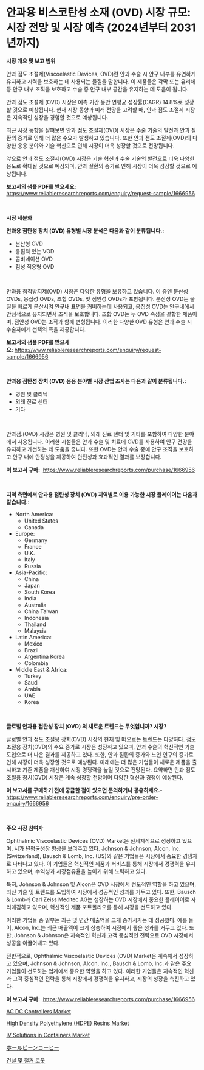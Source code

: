 <p><h1>안과용 비스코탄성 소재 (OVD) 시장 규모: 시장 전망 및 시장 예측 (2024년부터 2031년까지)</h1></p><p><strong>시장 개요 및 보고 범위</strong></p>
<p><p>안과 점도 조절제(Viscoelastic Devices, OVD)란 안과 수술 시 안구 내부를 유연하게 유지하고 시력을 보호하는 데 사용되는 물질을 말합니다. 이 제품들은 각막 또는 유리체 등 안구 내부 조직을 보호하고 수술 중 안구 내부 공간을 유지하는 데 도움이 됩니다. </p><p>안과 점도 조절제 (OVD) 시장은 예측 기간 동안 연평균 성장률(CAGR) 14.8%로 성장할 것으로 예상됩니다. 현재 시장 동향과 미래 전망을 고려할 때, 안과 점도 조절제 시장은 지속적인 성장을 경험할 것으로 예상됩니다. </p><p>최근 시장 동향을 살펴보면 안과 점도 조절제(OVD) 시장은 수술 기술의 발전과 안과 질환의 증가로 인해 더 많은 수요가 발생하고 있습니다. 또한 안과 점도 조절제(OVD)의 다양한 응용 분야와 기술 혁신으로 인해 시장이 더욱 성장할 것으로 전망됩니다. </p><p>앞으로 안과 점도 조절제(OVD) 시장은 기술 혁신과 수술 기술의 발전으로 더욱 다양한 용도로 확대될 것으로 예상되며, 안과 질환의 증가로 인해 시장이 더욱 성장할 것으로 예상됩니다.</p></p>
<p><strong>보고서의 샘플 PDF를 받으세요:</strong> <a href="https://www.reliableresearchreports.com/enquiry/request-sample/1666956">https://www.reliableresearchreports.com/enquiry/request-sample/1666956</a></p>
<p>&nbsp;</p>
<p><strong>시장 세분화</strong></p>
<p><strong>안과용 점탄성 장치 (OVD) 유형별 시장 분석은 다음과 같이 분류됩니다.:</strong></p>
<p><ul><li>분산형 OVD</li><li>응집력 있는 VOD</li><li>콤비네이션 OVD</li><li>점성 적응형 OVD</li></ul></p>
<p>&nbsp;</p>
<p><p>안과용 점착방지제(OVD) 시장은 다양한 유형을 보유하고 있습니다. 이 중엔 분산성 OVDs, 응집성 OVDs, 조합 OVDs, 및 점안성 OVDs가 포함됩니다. 분산성 OVD는 물질을 빠르게 분산시켜 안구내 표면을 커버하는데 사용되고, 응집성 OVD는 안구내에서 안정적으로 유지되면서 조직을 보호합니다. 조합 OVD는 두 OVD 속성을 결합한 제품이며, 점안성 OVD는 조직과 함께 변형됩니다. 이러한 다양한 OVD 유형은 안과 수술 시 수술자에게 선택의 폭을 제공합니다.</p></p>
<p><strong>보고서의 샘플 PDF를 받으세요:</strong>&nbsp;<a href="https://www.reliableresearchreports.com/enquiry/request-sample/1666956">https://www.reliableresearchreports.com/enquiry/request-sample/1666956</a></p>
<p>&nbsp;</p>
<p><strong> 안과용 점탄성 장치 (OVD) 응용 분야별 시장 산업 조사는 다음과 같이 분류됩니다.:</strong></p>
<p><ul><li>병원 및 클리닉</li><li>외래 진료 센터</li><li>기타</li></ul></p>
<p>&nbsp;</p>
<p><p>안과점.(OVD) 시장은 병원 및 클리닉, 외래 진료 센터 및 기타를 포함하여 다양한 분야에서 사용됩니다. 이러한 시설들은 안과 수술 및 치료에 OVD를 사용하여 안구 건강을 유지하고 개선하는 데 도움을 줍니다. 또한 OVD는 안과 수술 중에 안구 조직을 보호하고 안구 내에 안정성을 제공하여 안전성과 효과적인 결과를 보장합니다.</p></p>
<p><strong>이 보고서 구매:</strong>&nbsp; <a href="https://www.reliableresearchreports.com/purchase/1666956">https://www.reliableresearchreports.com/purchase/1666956</a></p>
<p>&nbsp;</p>
<p><strong>지역 측면에서 안과용 점탄성 장치 (OVD) 지역별로 이용 가능한 시장 플레이어는 다음과 같습니다.:</strong></p>
<p><ul>
    <li>
        North America:
        <ul>
            <li>United States</li>
            <li>Canada</li>
        </ul>
    </li>
    <li>
        Europe:
        <ul>
            <li>Germany</li>
            <li>France</li>
            <li>U.K.</li>
            <li>Italy</li>
            <li>Russia</li>
        </ul>
    </li>
    <li>
        Asia-Pacific:
        <ul>
            <li>China</li>
            <li>Japan</li>
            <li>South Korea</li>
            <li>India</li>
            <li>Australia</li>
            <li>China Taiwan</li>
            <li>Indonesia</li>
            <li>Thailand</li>
            <li>Malaysia</li>
        </ul>
    </li>
    <li>
        Latin America:
        <ul>
            <li>Mexico</li>
            <li>Brazil</li>
            <li>Argentina Korea</li>
            <li>Colombia</li>
        </ul>
    </li>
    <li>
        Middle East & Africa:
        <ul>
            <li>Turkey</li>
            <li>Saudi</li>
            <li>Arabia</li>
            <li>UAE</li>
            <li>Korea</li>
        </ul>
    </li>
    </ul></p>
<p>&nbsp;</p>
<p><strong>글로벌 안과용 점탄성 장치 (OVD) 의 새로운 트렌드는 무엇입니까? 시장?</strong></p>
<p><p>글로벌 안과 점도 조절용 장치(OVD) 시장의 현재 및 떠오르는 트렌드는 다양하다. 점도 조절용 장치(OVD)의 수요 증가로 시장은 성장하고 있으며, 안과 수술의 혁신적인 기술 도입으로 더 나은 결과를 제공하고 있다. 또한, 안과 질환의 증가와 노인 인구의 증가로 인해 시장이 더욱 성장할 것으로 예상된다. 미래에는 더 많은 기업들이 새로운 제품을 출시하고 기존 제품을 개선하여 시장 경쟁력을 높일 것으로 전망된다. 요약하면 안과 점도 조절용 장치(OVD) 시장은 계속 성장할 전망이며 다양한 혁신과 경쟁이 예상된다.</p></p>
<p><strong>이 보고서를 구매하기 전에 궁금한 점이 있으면 문의하거나 공유하세요.</strong>- <a href="https://www.reliableresearchreports.com/enquiry/pre-order-enquiry/1666956">https://www.reliableresearchreports.com/enquiry/pre-order-enquiry/1666956</a></p>
<p>&nbsp;</p>
<p><strong>주요 시장 참여자</strong></p>
<p><p>Ophthalmic Viscoelastic Devices (OVD) Market은 전세계적으로 성장하고 있으며, 시가 년평균성장 향상을 보여주고 있다. Johnson & Johnson, Alcon, Inc. (Switzerland), Bausch & Lomb, Inc. (US)와 같은 기업들은 시장에서 중요한 경쟁자로 나타나고 있다. 이 기업들은 혁신적인 제품과 서비스를 통해 시장에서 경쟁력을 유지하고 있으며, 수익성과 시장점유율을 높이기 위해 노력하고 있다.</p><p>특히, Johnson & Johnson 및 Alcon은 OVD 시장에서 선도적인 역할을 하고 있으며, 최신 기술 및 트렌드를 도입하여 시장에서 성공적인 성과를 거두고 있다. 또한, Bausch & Lomb과 Carl Zeiss Meditec AG는 성장하는 OVD 시장에서 중요한 플레이어로 자리매김하고 있으며, 혁신적인 제품 포트폴리오를 통해 시장을 선도하고 있다.</p><p>이러한 기업들 중 일부는 최근 몇 년간 매출액을 크게 증가시키는 데 성공했다. 예를 들어, Alcon, Inc.는 최근 매출액이 크게 상승하여 시장에서 좋은 성과를 거두고 있다. 또한, Johnson & Johnson은 지속적인 혁신과 고객 중심적인 전략으로 OVD 시장에서 성공을 이끌어내고 있다.</p><p>전반적으로, Ophthalmic Viscoelastic Devices (OVD) Market은 계속해서 성장하고 있으며, Johnson & Johnson, Alcon, Inc., Bausch & Lomb, Inc.과 같은 주요 기업들이 선도하는 업계에서 중요한 역할을 하고 있다. 이러한 기업들은 지속적인 혁신과 고객 중심적인 전략을 통해 시장에서 경쟁력을 유지하고, 시장의 성장을 촉진하고 있다.</p></p>
<p><strong>이 보고서 구매:</strong>&nbsp;&nbsp;<a href="https://www.reliableresearchreports.com/purchase/1666956">https://www.reliableresearchreports.com/purchase/1666956</a></p>
<p><p><a href="https://github.com/pgtimber/Market-Research-Report-List-2/blob/main/ac-dc-controllers-market.md">AC DC Controllers Market</a></p><p><a href="https://www.linkedin.com/pulse/high-density-polyethylene-hdpe-resins-market-insights-players-4mdme?trackingId=9feGOgIwhXW6KaLG3O8EqQ%3D%3D">High Density Polyethylene (HDPE) Resins Market</a></p><p><a href="https://www.linkedin.com/pulse/iv-solutions-containers-market-challenges-opportunities-growth-ihroe?trackingId=x%2BRr8JXUz3zMB9mUf%2FYcrA%3D%3D">IV Solutions in Containers Market</a></p><p><a href="https://medium.com/@a.d.michael1/%E5%85%A8%E8%B1%86%E3%82%B3%E3%83%BC%E3%83%92%E3%83%BC%E5%B8%82%E5%A0%B4%E5%88%86%E6%9E%90-%E3%81%9D%E3%81%AEcagr-%E5%B8%82%E5%A0%B4%E3%82%BB%E3%82%B0%E3%83%A1%E3%83%B3%E3%83%86%E3%83%BC%E3%82%B7%E3%83%A7%E3%83%B3-%E3%81%8A%E3%82%88%E3%81%B3%E3%82%B0%E3%83%AD%E3%83%BC%E3%83%90%E3%83%AB%E7%94%A3%E6%A5%AD%E6%A6%82%E8%A6%81-1383fd428e85">ホールビーンコーヒー</a></p><p><a href="https://medium.com/@cheddar67856/2024%EB%85%84%EB%B6%80%ED%84%B0-2031%EB%85%84%EA%B9%8C%EC%A7%80-%EC%98%88%EC%83%81%EB%90%98%EB%8A%94-%EA%B1%B4%EC%84%A4-%EB%B0%8F-%ED%95%B4%EC%B2%B4-%EB%A1%9C%EB%B4%87-%EC%8B%9C%EC%9E%A5-%EB%B6%84%EC%84%9D-%EB%B0%8F-%ED%81%AC%EA%B8%B0-%EC%98%88%EC%B8%A1-81e9f364ed2d">건설 및 철거 로봇</a></p></p>
